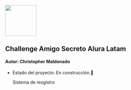 <img src="https://images.emojiterra.com/google/android-12l/512px/1f579.png" width="100" height="100">
<h2>Challenge Amigo Secreto Alura Latam</h2>
<h4>Autor: Christopher Maldonado</h4>

- Estado del proyecto: En construcción.🚧

  Sistema de resgistro
